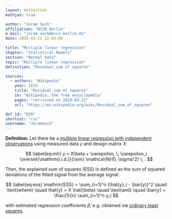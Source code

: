 ```yaml
---
layout: definition
mathjax: true

author: "Joram Soch"
affiliation: "BCCN Berlin"
e_mail: "joram.soch@bccn-berlin.de"
date: 2020-03-21 22:03:00

title: "Multiple linear regression"
chapter: "Statistical Models"
section: "Normal data"
topic: "Multiple linear regression"
definition: "Residual sum of squares"

sources:
  - authors: "Wikipedia"
    year: 2020
    title: "Residual sum of squares"
    in: "Wikipedia, the free encyclopedia"
    pages: "retrieved on 2020-03-21"
    url: "https://en.wikipedia.org/wiki/Residual_sum_of_squares"

def_id: "D39"
shortcut: "rss"
username: "JoramSoch"
---
```



**Definition:** Let there be a [multiple linear regression with independent observations](/D/mlr) using measured data $y$ and design matrix $X$:

$$ \label{eq:mlr}
y = X\beta + \varepsilon, \; \varepsilon_i \overset{\mathrm{i.i.d.}}{\sim} \mathcal{N}(0, \sigma^2) \; .
$$

Then, the explained sum of squares (ESS) is defined as the sum of squared deviations of the fitted signal from the average signal:

$$ \label{eq:ess}
\mathrm{ESS} = \sum_{i=1}^n (\hat{y}_i - \bar{y})^2 \quad \text{where} \quad \hat{y} = X \hat{\beta} \quad \text{and} \quad \bar{y} = \frac{1}{n} \sum_{i=1}^n y_i
$$

with estimated regression coefficients $\hat{\beta}$, e.g. obtained via [ordinary least squares](/P/mlr-ols).
